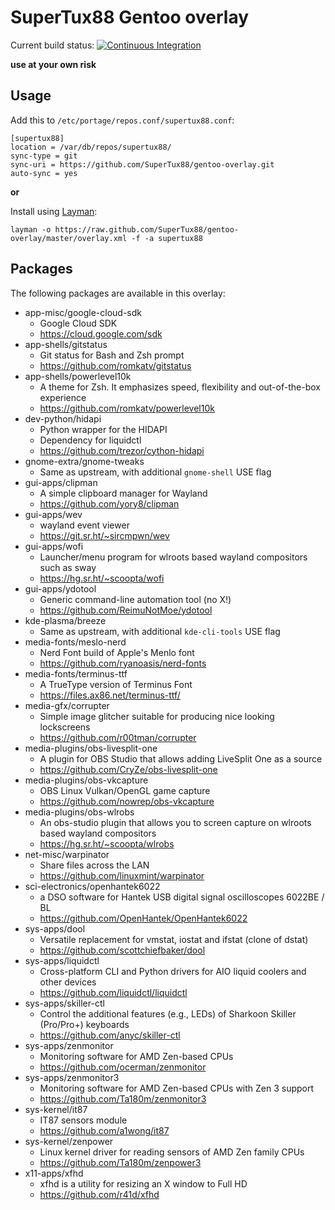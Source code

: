 # SuperTux88 Gentoo overlay

Current build status: [![Continuous Integration](https://github.com/SuperTux88/gentoo-overlay/workflows/CI/badge.svg)](https://github.com/SuperTux88/gentoo-overlay/actions?query=workflow%3ACI)

**use at your own risk**

## Usage

Add this to `/etc/portage/repos.conf/supertux88.conf`:

```
[supertux88]
location = /var/db/repos/supertux88/
sync-type = git
sync-uri = https://github.com/SuperTux88/gentoo-overlay.git
auto-sync = yes
```

**or**

Install using [Layman](https://wiki.gentoo.org/wiki/Layman):

```
layman -o https://raw.github.com/SuperTux88/gentoo-overlay/master/overlay.xml -f -a supertux88
```

## Packages

The following packages are available in this overlay:

* app-misc/google-cloud-sdk
  * Google Cloud SDK
  * https://cloud.google.com/sdk
* app-shells/gitstatus
  * Git status for Bash and Zsh prompt
  * https://github.com/romkatv/gitstatus
* app-shells/powerlevel10k
  * A theme for Zsh. It emphasizes speed, flexibility and out-of-the-box experience
  * https://github.com/romkatv/powerlevel10k
* dev-python/hidapi
  * Python wrapper for the HIDAPI
  * Dependency for liquidctl
  * https://github.com/trezor/cython-hidapi
* gnome-extra/gnome-tweaks
  * Same as upstream, with additional `gnome-shell` USE flag
* gui-apps/clipman
  * A simple clipboard manager for Wayland
  * https://github.com/yory8/clipman
* gui-apps/wev
  * wayland event viewer
  * https://git.sr.ht/~sircmpwn/wev
* gui-apps/wofi
  * Launcher/menu program for wlroots based wayland compositors such as sway
  * https://hg.sr.ht/~scoopta/wofi
* gui-apps/ydotool
  * Generic command-line automation tool (no X!)
  * https://github.com/ReimuNotMoe/ydotool
* kde-plasma/breeze
  * Same as upstream, with additional `kde-cli-tools` USE flag
* media-fonts/meslo-nerd
  * Nerd Font build of Apple's Menlo font
  * https://github.com/ryanoasis/nerd-fonts
* media-fonts/terminus-ttf
  * A TrueType version of Terminus Font
  * https://files.ax86.net/terminus-ttf/
* media-gfx/corrupter
  * Simple image glitcher suitable for producing nice looking lockscreens
  * https://github.com/r00tman/corrupter
* media-plugins/obs-livesplit-one
  * A plugin for OBS Studio that allows adding LiveSplit One as a source
  * https://github.com/CryZe/obs-livesplit-one
* media-plugins/obs-vkcapture
  * OBS Linux Vulkan/OpenGL game capture
  * https://github.com/nowrep/obs-vkcapture
* media-plugins/obs-wlrobs
  * An obs-studio plugin that allows you to screen capture on wlroots based wayland compositors
  * https://hg.sr.ht/~scoopta/wlrobs
* net-misc/warpinator
  * Share files across the LAN
  * https://github.com/linuxmint/warpinator
* sci-electronics/openhantek6022
  * a DSO software for Hantek USB digital signal oscilloscopes 6022BE / BL
  * https://github.com/OpenHantek/OpenHantek6022
* sys-apps/dool
  * Versatile replacement for vmstat, iostat and ifstat (clone of dstat)
  * https://github.com/scottchiefbaker/dool
* sys-apps/liquidctl
  * Cross-platform CLI and Python drivers for AIO liquid coolers and other devices 
  * https://github.com/liquidctl/liquidctl
* sys-apps/skiller-ctl
  * Control the additional features (e.g., LEDs) of Sharkoon Skiller (Pro/Pro+) keyboards
  * https://github.com/anyc/skiller-ctl
* sys-apps/zenmonitor
  * Monitoring software for AMD Zen-based CPUs
  * https://github.com/ocerman/zenmonitor
* sys-apps/zenmonitor3
  * Monitoring software for AMD Zen-based CPUs with Zen 3 support
  * https://github.com/Ta180m/zenmonitor3
* sys-kernel/it87
  * IT87 sensors module
  * https://github.com/a1wong/it87
* sys-kernel/zenpower
  * Linux kernel driver for reading sensors of AMD Zen family CPUs
  * https://github.com/Ta180m/zenpower3
* x11-apps/xfhd
  * xfhd is a utility for resizing an X window to Full HD
  * https://github.com/r41d/xfhd
